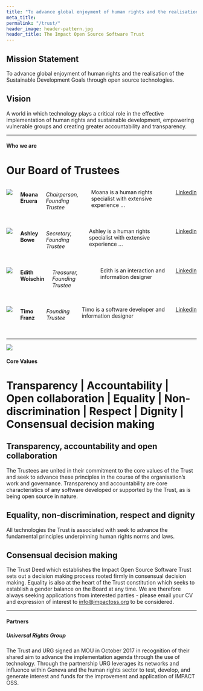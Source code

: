 ```yaml
---
title: "To advance global enjoyment of human rights and the realisation of the Sustainable Development Goals through open source technologies."
meta_title:
permalink: "/trust/"
header_image: header-pattern.jpg
header_title: The Impact Open Source Software Trust
---
```


## Mission Statement

To advance global enjoyment of human rights and the realisation of the Sustainable Development Goals through open source technologies.

## Vision

A world in which technology plays a critical role in the effective implementation of human rights and sustainable development, empowering vulnerable groups and creating greater accountability and transparency.

---

#### Who we are

# Our Board of Trustees

<div class="row">
  <div class="large-3 columns">
    <p>
      <img src="{{site.urlimg}}moana.png">
    </p>
    <h4>
      Moana Eruera
    </h4>
    <h6>
      Chairperson, Founding Trustee
    </h6>
    <p>
      Moana is a human rights specialist with extensive experience ...
    </p>
    <p>
      <a target="\_blank" href="https://www.linkedin.com/in/moana-john-eruera-0768946">
        LinkedIn
      </a>
    </p>
  </div>
  <div class="large-3 columns">    
    <p>
        <img src="{{site.urlimg}}ashley.png">
    </p>
    <h4>
      Ashley Bowe
    </h4>
    <h6>
      Secretary, Founding Trustee
    </h6>
    <p>
      Ashley is a human rights specialist with extensive experience ...      
    </p>
    <p>
      <a target="\_blank" href="https://www.linkedin.com/in/ashley-bowe-a4716019">
        LinkedIn
      </a>
    </p>
  </div>
  <div class="large-3 columns">
    <p>
        <img src="{{site.urlimg}}edith.png">
    </p>
    <h4>
      Edith Woischin
    </h4>
    <h6>
      Treasurer, Founding Trustee
    </h6>
    <p>
      Edith is an interaction and information designer
    </p>
    <p>
      <a target="\_blank" href="https://www.linkedin.com/in/edith-woischin-3127b865">
        LinkedIn
      </a>
    </p>
  </div>
  <div class="large-3 columns">      
    <p>
        <img src="{{site.urlimg}}timo.png">
    </p>
    <h4>
      Timo Franz
    </h4>
    <h6>
      Founding Trustee
    </h6>
    <p>
      Timo is a software developer and information designer
    </p>
    <p>
      <a target="\_blank" href="https://www.linkedin.com/in/tmfrnz">
        LinkedIn
      </a>
    </p>
  </div>
</div>

---

![]({{site.urlimg}}core.png)

#### Core Values

# Transparency | Accountability | Open collaboration | Equality | Non-discrimination | Respect | Dignity | Consensual decision making

## Transparency, accountability and open collaboration

The Trustees are united in their commitment to the core values of the Trust and seek to advance these principles in the course of the organisation’s work and governance. Transparency and accountability are core characteristics of any software developed or supported by the Trust, as is being open source in nature.

## Equality, non-discrimination, respect and dignity

All technologies the Trust is associated with seek to advance the fundamental principles underpinning human rights norms and laws.

## Consensual decision making

The Trust Deed which establishes the Impact Open Source Software Trust sets out a decision making process rooted firmly in consensual decision making. Equality is also at the heart of the Trust constitution which seeks to establish a gender balance on the Board at any time. We are therefore always seeking applications from interested parties - please email your CV and expression of interest to info@impactoss.org to be considered.  

---

#### Partners

##### Universal Rights Group

The Trust and URG signed an MOU in October 2017 in recognition of their shared aim to advance the implementation agenda through the use of technology. Through the partnership URG leverages its networks and influence within Geneva and the human rights sector to test, develop, and generate interest and funds for the improvement and application of IMPACT OSS.
